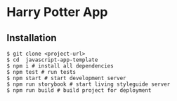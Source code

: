 # Harry Potter App

## Installation

```shell
$ git clone <project-url>
$ cd  javascript-app-template
$ npm i # install all dependencies
$ npm test # run tests
$ npm start # start development server
$ npm run storybook # start living styleguide server
$ npm run build # build project for deployment
```
